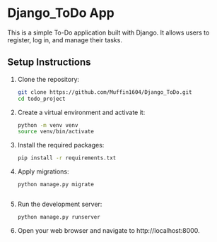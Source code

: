 # Django_ToDo App
This is a simple To-Do application built with Django. It allows users to register, log in, and manage their tasks.

## Setup Instructions

1. Clone the repository:
   ```sh
   git clone https://github.com/Muffin1604/Django_ToDo.git
   cd todo_project
2. Create a virtual environment and activate it:
   ```sh
   python -m venv venv
   source venv/bin/activate
3. Install the required packages:
      ``` sh
      pip install -r requirements.txt
4. Apply migrations:
   ```sh
   python manage.py migrate


   
5. Run the development server:
   ```sh
   python manage.py runserver
6. Open your web browser and navigate to http://localhost:8000. 


